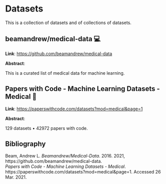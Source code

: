# Datasets

This is a collection of datasets and of collections of datasets.



## beamandrew/medical-data :computer:

**Link**: https://github.com/beamandrew/medical-data

**Abstract**:

This is a curated list of medical data for machine learning.



## Papers with Code - Machine Learning Datasets - Medical :book:

**Link**: https://paperswithcode.com/datasets?mod=medical&page=1

**Abstract**:

129 datasets • 42972 papers with code.



## Bibliography

<div class="csl-entry">Beam, Andrew L. <i>Beamandrew/Medical-Data</i>. 2016. 2021, https://github.com/beamandrew/medical-data.</div>
<div class="csl-entry"><i>Papers with Code - Machine Learning Datasets - Medical</i>. https://paperswithcode.com/datasets?mod=medical&amp;page=1. Accessed 26 Mar. 2021.</div>